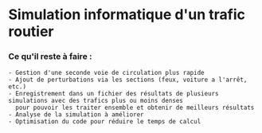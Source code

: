 # Simulation informatique d'un trafic routier

### Ce qu'il reste à faire :
    - Gestion d'une seconde voie de circulation plus rapide
    - Ajout de perturbations via les sections (feux, voiture a l'arrêt, etc.)
    - Enregistrement dans un fichier des résultats de plusieurs simulations avec des trafics plus ou moins denses
      pour pouvoir les traiter ensemble et obtenir de meilleurs résultats
    - Analyse de la simulation à améliorer
    - Optimisation du code pour réduire le temps de calcul
